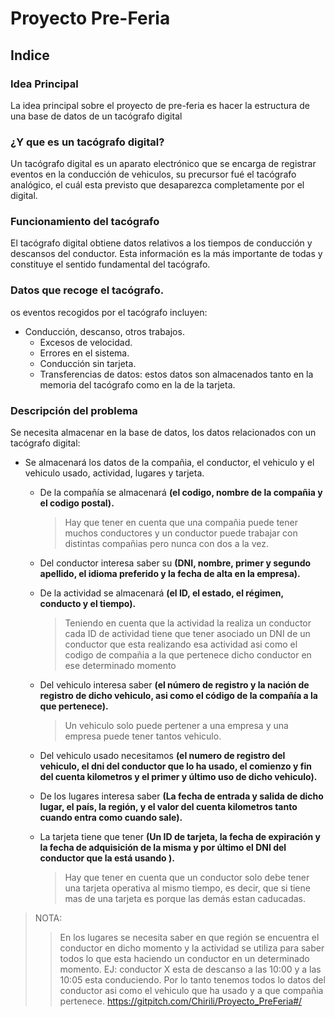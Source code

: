# Proyecto Pre-Feria
## Indice

### Idea Principal
La idea principal sobre el proyecto de pre-feria es hacer la estructura de una base de datos de un tacógrafo digital
### ¿Y que es un tacógrafo digital?
Un tacógrafo digital es un aparato electrónico que se encarga de registrar eventos en la conducción de vehiculos, su precursor fué el tacógrafo analógico, el cuál esta previsto que desaparezca completamente por el digital.
### Funcionamiento del tacógrafo
El tacógrafo digital obtiene datos relativos a los tiempos de conducción y descansos del conductor. Esta información es la más importante de todas y constituye el sentido fundamental del tacógrafo.
### Datos que recoge el tacógrafo.
os eventos recogidos por el tacógrafo incluyen:
- Conducción, descanso, otros trabajos.
    - Excesos de velocidad.
    - Errores en el sistema.
    - Conducción sin tarjeta.
    - Transferencias de datos: estos datos son almacenados tanto en la memoria del tacógrafo como en la de la tarjeta.
### Descripción del problema

Se necesita almacenar en la base de datos, los datos relacionados con un tacógrafo digital:

- Se almacenará los datos de la compañia, el conductor, el vehiculo y el vehiculo usado, actividad, lugares y tarjeta.

    - De la compañía se almacenará **(el codigo, nombre de la compañia y el codigo postal).**

        > Hay que tener en cuenta que una compañia puede tener muchos conductores y un conductor puede trabajar con distintas compañias pero nunca con dos a la vez.

    - Del conductor interesa saber su **(DNI, nombre, primer y segundo apellido, el idioma preferido y la fecha de alta en la empresa).**

    - De la actividad se almacenará  **(el ID, el estado, el régimen, conducto y el tiempo).**
    
        > Teniendo en cuenta que la actividad la realiza un conductor cada ID de actividad tiene que tener asociado un DNI de un conductor que esta realizando esa actividad asi como el codigo de compañia a la que pertenece dicho conductor en ese determinado momento

    - Del vehiculo interesa saber **(el número de registro y la nación de registro de dicho vehiculo, asi como el código de la compañía a la que pertenece).**

        > Un vehiculo solo puede pertener a una empresa y una empresa puede tener tantos vehiculo.

    - Del vehiculo usado necesitamos **(el numero de registro del vehiculo, el dni del conductor que lo ha usado, el comienzo y fin del cuenta kilometros y el primer y último uso de dicho vehiculo).**

    - De los lugares interesa saber **(La fecha de entrada y salida de dicho lugar, el país, la región, y el valor del cuenta kilometros tanto cuando entra como cuando sale).**

    - La tarjeta tiene que tener **(Un ID de tarjeta, la fecha de expiración y la fecha de adquisición de la misma y por último el DNI del conductor que la está usando ).**
        > Hay que tener en cuenta que un conductor solo debe tener una tarjeta operativa al mismo tiempo, es decir, que si tiene mas de una tarjeta es porque las demás estan caducadas.

> NOTA:
 >> En los lugares se necesita saber en que región se encuentra el conductor en dicho momento y la actividad se utiliza para saber todos lo que esta haciendo un conductor en un determinado momento. EJ: conductor X esta de descanso a las 10:00 y a las 10:05 esta conduciendo. Por lo tanto tenemos todos lo datos del conductor asi como el vehiculo que ha usado y a que compañia pertenece.
    <https://gitpitch.com/Chirili/Proyecto_PreFeria#/>